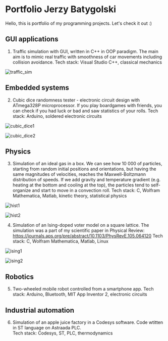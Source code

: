 # Portfolio Jerzy Batygolski

Hello, this is portfolio of my programming projects. Let's check it out :)

## GUI applications

1. Traffic simulation with GUI, written in C++ in OOP paradigm. The main aim is to mimic real traffic with smoothness of car movements including collision avoidance.
Tech stack: Visual Studio C++, classical mechanics

![traffic_sim](https://user-images.githubusercontent.com/58355098/210137217-f03fa930-775c-4f66-b6fe-66e057b7ff27.gif)

## Embedded systems

2. Cubic dice randomness tester - electronic circuit design with ATmega328P microprocessor. If you play boardgames with friends, you can check if you had luck or bad and saw statistics of your rolls.
Tech stack: Arduino, soldered electronic circuits

![cubic_dice1](https://user-images.githubusercontent.com/58355098/210137938-6819b901-d594-4b55-8fc3-05fa3c974b3f.png)

![cubic_dice2](https://user-images.githubusercontent.com/58355098/210137942-9cfeb8b8-0c82-4242-b386-8145a5080bb0.png)
## Physics

3. Simulation of an ideal gas in a box. We can see how 10 000 of particles, starting from random initial positions and orientations, but having the same magnitudes of velocities, reaches the Maxwell-Boltzmann distribution of speeds. If we add gravity and temperature gradient (e.g. heating at the bottom and cooling at the top), the particles tend to self-organize and start to move in a convection roll.
Tech stack: C, Wolfram Mathematica, Matlab, kinetic theory, statistical physics

![hist1](https://user-images.githubusercontent.com/58355098/210148843-c3e74f54-6801-480a-a5f7-dcc5eac46050.png)

![hist2](https://user-images.githubusercontent.com/58355098/210149036-abc5c0e1-634b-453b-ad13-38fe8f17923e.png)

4. Simulation of an Ising-doped voter model on a square lattice. The simulation was a part of my scientific paper in Physical Review:
https://journals.aps.org/pre/abstract/10.1103/PhysRevE.105.064120
Tech stack: C, Wolfram Mathematica, Matlab, Linux

![ising1](https://user-images.githubusercontent.com/58355098/210149436-f5e161af-67c0-41d3-ae35-306e3d09f00d.PNG)

![ising2](https://user-images.githubusercontent.com/58355098/210149438-9e82622c-af2a-4f11-9aa9-503c4366ca6c.PNG)

## Robotics

5. Two-wheeled mobile robot controlled from a smartphone app.
Tech stack: Arduino, Bluetooth, MIT App Inventor 2, electronic circuits

## Industrial automation

6. Simulation of an apple juice factory in a Codesys software. Code wtitten in ST language on Astraada PLC.  
Tech stack: Codesys, ST, PLC, thermodynamics








